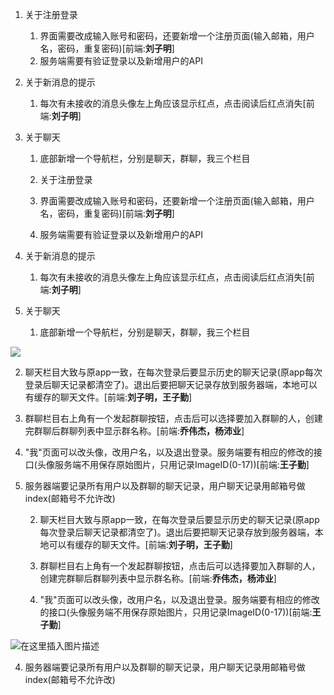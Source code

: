1. 关于注册登录

   1. 界面需要改成输入账号和密码，还要新增一个注册页面(输入邮箱，用户名，密码，重复密码)[前端:**刘子明**]
   2. 服务端需要有验证登录以及新增用户的API

2. 关于新消息的提示

   1. 每次有未接收的消息头像左上角应该显示红点，点击阅读后红点消失[前端:**刘子明**]

3. 关于聊天

   1. 底部新增一个导航栏，分别是聊天，群聊，我三个栏目

     1. 关于注册登录

   1. 界面需要改成输入账号和密码，还要新增一个注册页面(输入邮箱，用户名，密码，重复密码)[前端:**刘子明**]
   2. 服务端需要有验证登录以及新增用户的API

2. 关于新消息的提示

   1. 每次有未接收的消息头像左上角应该显示红点，点击阅读后红点消失[前端:**刘子明**]

3. 关于聊天

   1. 底部新增一个导航栏，分别是聊天，群聊，我三个栏目

  ![](https://img-blog.csdnimg.cn/20200530141005664.png?x-oss-process=image/watermark,type_ZmFuZ3poZW5naGVpdGk,shadow_10,text_aHR0cHM6Ly9ibG9nLmNzZG4ubmV0L3FxXzM3MTA4ODc4,size_16,color_FFFFFF,t_70)

   2. 聊天栏目大致与原app一致，在每次登录后要显示历史的聊天记录(原app每次登录后聊天记录都清空了)。退出后要把聊天记录存放到服务器端，本地可以有缓存的聊天文件。[前端:**刘子明，王子勤**]

   3. 群聊栏目右上角有一个发起群聊按钮，点击后可以选择要加入群聊的人，创建完群聊后群聊列表中显示群名称。[前端:**乔伟杰，杨沛业**]

   4. "我"页面可以改头像，改用户名，以及退出登录。服务端要有相应的修改的接口(头像服务端不用保存原始图片，只用记录ImageID(0-17))[前端:**王子勤**]


4. 服务器端要记录所有用户以及群聊的聊天记录，用户聊天记录用邮箱号做index(邮箱号不允许改)

   2. 聊天栏目大致与原app一致，在每次登录后要显示历史的聊天记录(原app每次登录后聊天记录都清空了)。退出后要把聊天记录存放到服务器端，本地可以有缓存的聊天文件。[前端:**刘子明，王子勤**]

   3. 群聊栏目右上角有一个发起群聊按钮，点击后可以选择要加入群聊的人，创建完群聊后群聊列表中显示群名称。[前端:**乔伟杰，杨沛业**]

   4. "我"页面可以改头像，改用户名，以及退出登录。服务端要有相应的修改的接口(头像服务端不用保存原始图片，只用记录ImageID(0-17))[前端:**王子勤**]

  ![在这里插入图片描述](https://img-blog.csdnimg.cn/20200530141031632.png?x-oss-process=image/watermark,type_ZmFuZ3poZW5naGVpdGk,shadow_10,text_aHR0cHM6Ly9ibG9nLmNzZG4ubmV0L3FxXzM3MTA4ODc4,size_16,color_FFFFFF,t_70)

4. 服务器端要记录所有用户以及群聊的聊天记录，用户聊天记录用邮箱号做index(邮箱号不允许改)
